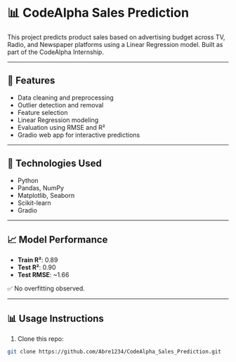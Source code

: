 # 📊 CodeAlpha Sales Prediction

This project predicts product sales based on advertising budget across TV, Radio, and Newspaper platforms using a Linear Regression model. Built as part of the CodeAlpha Internship.

---

## 🚀 Features
- Data cleaning and preprocessing
- Outlier detection and removal
- Feature selection
- Linear Regression modeling
- Evaluation using RMSE and R²
- Gradio web app for interactive predictions

---

## 🧪 Technologies Used
- Python
- Pandas, NumPy
- Matplotlib, Seaborn
- Scikit-learn
- Gradio

---

## 📈 Model Performance
- **Train R²**: 0.89
- **Test R²**: 0.90
- **Test RMSE**: ~1.66

✅ No overfitting observed.

---

## 📊 Usage Instructions

1. Clone this repo:
```bash
git clone https://github.com/Abre1234/CodeAlpha_Sales_Prediction.git
